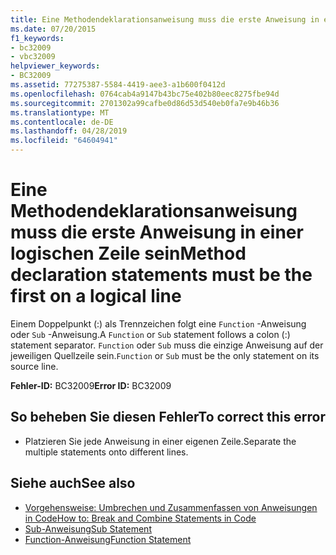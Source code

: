 ```yaml
---
title: Eine Methodendeklarationsanweisung muss die erste Anweisung in einer logischen Zeile sein
ms.date: 07/20/2015
f1_keywords:
- bc32009
- vbc32009
helpviewer_keywords:
- BC32009
ms.assetid: 77275387-5584-4419-aee3-a1b600f0412d
ms.openlocfilehash: 0764cab4a9147b43bc75e402b80eec8275fbe94d
ms.sourcegitcommit: 2701302a99cafbe0d86d53d540eb0fa7e9b46b36
ms.translationtype: MT
ms.contentlocale: de-DE
ms.lasthandoff: 04/28/2019
ms.locfileid: "64604941"
---
```

# <a name="method-declaration-statements-must-be-the-first-on-a-logical-line"></a><span data-ttu-id="9ee08-102">Eine Methodendeklarationsanweisung muss die erste Anweisung in einer logischen Zeile sein</span><span class="sxs-lookup"><span data-stu-id="9ee08-102">Method declaration statements must be the first on a logical line</span></span>
<span data-ttu-id="9ee08-103">Einem Doppelpunkt (:) als Trennzeichen folgt eine `Function` -Anweisung oder `Sub` -Anweisung.</span><span class="sxs-lookup"><span data-stu-id="9ee08-103">A `Function` or `Sub` statement follows a colon (:) statement separator.</span></span> <span data-ttu-id="9ee08-104">`Function` oder `Sub` muss die einzige Anweisung auf der jeweiligen Quellzeile sein.</span><span class="sxs-lookup"><span data-stu-id="9ee08-104">`Function` or `Sub` must be the only statement on its source line.</span></span>  
  
 <span data-ttu-id="9ee08-105">**Fehler-ID:** BC32009</span><span class="sxs-lookup"><span data-stu-id="9ee08-105">**Error ID:** BC32009</span></span>  
  
## <a name="to-correct-this-error"></a><span data-ttu-id="9ee08-106">So beheben Sie diesen Fehler</span><span class="sxs-lookup"><span data-stu-id="9ee08-106">To correct this error</span></span>  
  
- <span data-ttu-id="9ee08-107">Platzieren Sie jede Anweisung in einer eigenen Zeile.</span><span class="sxs-lookup"><span data-stu-id="9ee08-107">Separate the multiple statements onto different lines.</span></span>  
  
## <a name="see-also"></a><span data-ttu-id="9ee08-108">Siehe auch</span><span class="sxs-lookup"><span data-stu-id="9ee08-108">See also</span></span>

- [<span data-ttu-id="9ee08-109">Vorgehensweise: Umbrechen und Zusammenfassen von Anweisungen in Code</span><span class="sxs-lookup"><span data-stu-id="9ee08-109">How to: Break and Combine Statements in Code</span></span>](../../visual-basic/programming-guide/program-structure/how-to-break-and-combine-statements-in-code.md)
- [<span data-ttu-id="9ee08-110">Sub-Anweisung</span><span class="sxs-lookup"><span data-stu-id="9ee08-110">Sub Statement</span></span>](../../visual-basic/language-reference/statements/sub-statement.md)
- [<span data-ttu-id="9ee08-111">Function-Anweisung</span><span class="sxs-lookup"><span data-stu-id="9ee08-111">Function Statement</span></span>](../../visual-basic/language-reference/statements/function-statement.md)

